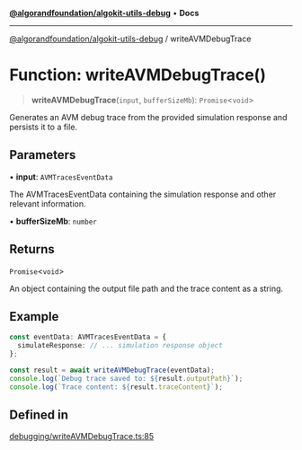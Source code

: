 [**@algorandfoundation/algokit-utils-debug**](../README.md) • **Docs**

***

[@algorandfoundation/algokit-utils-debug](../README.md) / writeAVMDebugTrace

# Function: writeAVMDebugTrace()

> **writeAVMDebugTrace**(`input`, `bufferSizeMb`): `Promise`\<`void`\>

Generates an AVM debug trace from the provided simulation response and persists it to a file.

## Parameters

• **input**: `AVMTracesEventData`

The AVMTracesEventData containing the simulation response and other relevant information.

• **bufferSizeMb**: `number`

## Returns

`Promise`\<`void`\>

An object containing the output file path and the trace content as a string.

## Example

```ts
const eventData: AVMTracesEventData = {
  simulateResponse: // ... simulation response object
};

const result = await writeAVMDebugTrace(eventData);
console.log(`Debug trace saved to: ${result.outputPath}`);
console.log(`Trace content: ${result.traceContent}`);
```

## Defined in

[debugging/writeAVMDebugTrace.ts:85](https://github.com/algorandfoundation/algokit-utils-ts-debug/blob/main/src/debugging/writeAVMDebugTrace.ts#L85)
